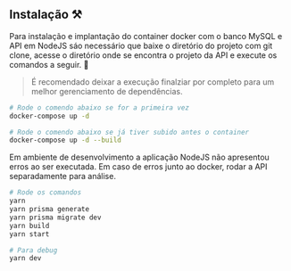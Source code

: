 ## Instalação ⚒️

Para instalação e implantação do container docker com o banco MySQL e API em NodeJS sáo necessário que baixe o diretório do projeto com git clone, acesse o diretório
onde se encontra o projeto da API e execute os comandos a seguir. 🤘

> É recomendado deixar a execução finalziar por completo para um melhor gerenciamento de dependências.

```bash
# Rode o comendo abaixo se for a primeira vez
docker-compose up -d 

# Rode o comendo abaixo se já tiver subido antes o container
docker-compose up -d --build

```
Em ambiente de desenvolvimento a aplicação NodeJS não apresentou erros ao ser executada. Em caso de erros junto ao docker, rodar a API separadamente para análise.

```bash
# Rode os comandos
yarn
yarn prisma generate
yarn prisma migrate dev
yarn build
yarn start

# Para debug
yarn dev

```
